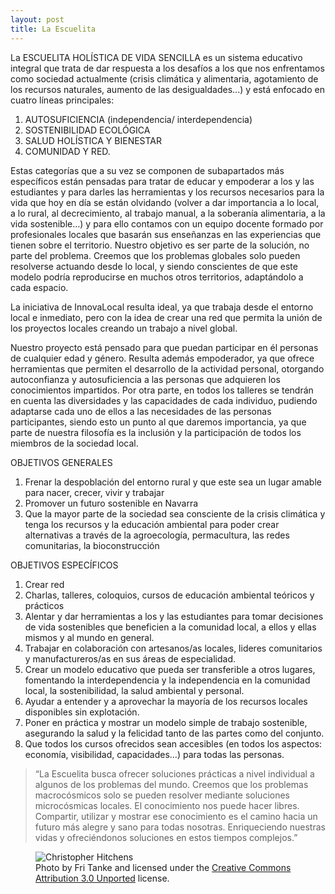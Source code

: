 ```yaml
---
layout: post
title: La Escuelita
---
```


La ESCUELITA HOLÍSTICA DE VIDA SENCILLA es un sistema educativo integral que trata
de dar respuesta a los desafíos a los que nos enfrentamos como sociedad actualmente (crisis
climática y alimentaria, agotamiento de los recursos naturales, aumento de las desigualdades...)
y está enfocado en cuatro líneas principales:

1) AUTOSUFICIENCIA (independencia/ interdependencia)
2) SOSTENIBILIDAD ECOLÓGICA
3) SALUD HOLÍSTICA Y BIENESTAR
4) COMUNIDAD Y RED.

Estas categorías que a su vez se componen de subapartados más específicos están pensadas para
tratar de educar y empoderar a los y las estudiantes y para darles las herramientas y los recursos
necesarios para la vida que hoy en día se están olvidando (volver a dar importancia a lo local, a
lo rural, al decrecimiento, al trabajo manual, a la soberanía alimentaria, a la vida sostenible…) y
para ello contamos con un equipo docente formado por profesionales locales que basarán sus
enseñanzas en las experiencias que tienen sobre el territorio. Nuestro objetivo es ser parte de la
solución, no parte del problema. Creemos que los problemas globales solo pueden resolverse
actuando desde lo local, y siendo conscientes de que este modelo podría reproducirse en muchos
otros territorios, adaptándolo a cada espacio.

La iniciativa de InnovaLocal resulta ideal, ya que trabaja desde el entorno local e inmediato,
pero con la idea de crear una red que permita la unión de los proyectos locales creando un
trabajo a nivel global.

Nuestro proyecto está pensado para que puedan participar en él personas de cualquier edad y
género. Resulta además empoderador, ya que ofrece herramientas que permiten el desarrollo de
la actividad personal, otorgando autoconfianza y autosuficiencia a las personas que adquieren
los conocimientos impartidos. Por otra parte, en todos los talleres se tendrán en cuenta las
diversidades y las capacidades de cada individuo, pudiendo adaptarse cada uno de ellos a las
necesidades de las personas participantes, siendo esto un punto al que daremos importancia, ya
que parte de nuestra filosofía es la inclusión y la participación de todos los miembros de la
sociedad local.

OBJETIVOS GENERALES
1. Frenar la despoblación del entorno rural y que este sea un lugar amable para nacer,
crecer, vivir y trabajar
2. Promover un futuro sostenible en Navarra
3. Que la mayor parte de la sociedad sea consciente de la crisis climática y tenga los
recursos y la educación ambiental para poder crear alternativas a través de la
agroecología, permacultura, las redes comunitarias, la bioconstrucción

OBJETIVOS ESPECÍFICOS
1. Crear red
2. Charlas, talleres, coloquios, cursos de educación ambiental teóricos y prácticos
3. Alentar y dar herramientas a los y las estudiantes para tomar decisiones de vida
sostenibles que beneficien a la comunidad local, a ellos y ellas mismos y al mundo en
general.
4. Trabajar en colaboración con artesanos/as locales, lideres comunitarios y
manufactureros/as en sus áreas de especialidad.
5. Crear un modelo educativo que pueda ser transferible a otros lugares, fomentando la
interdependencia y la independencia en la comunidad local, la sostenibilidad, la salud
ambiental y personal.
6. Ayudar a entender y a aprovechar la mayoría de los recursos locales disponibles sin
explotación.
7. Poner en práctica y mostrar un modelo simple de trabajo sostenible, asegurando la
salud y la felicidad tanto de las partes como del conjunto.
8. Que todos los cursos ofrecidos sean accesibles (en todos los aspectos: economía,
visibilidad, capacidades...) para todas las personas.

>“La Escuelita busca ofrecer soluciones prácticas a nivel individual a algunos de los
problemas del mundo. Creemos que los problemas macrocósmicos solo se pueden
resolver mediante soluciones microcósmicas locales.
El conocimiento nos puede hacer libres. Compartir, utilizar y mostrar ese
conocimiento es el camino hacia un futuro más alegre y sano para todas nosotras.
Enriqueciendo nuestras vidas y ofreciéndonos soluciones en estos tiempos
complejos.”

<figure>
  <img alt="Christopher Hitchens" src="https://upload.wikimedia.org/wikipedia/commons/6/63/Christopher_Hitchens_2008-04-24_001.jpg" />
  <figcaption>
    Photo by Fri Tanke and licensed under the <a href="https://creativecommons.org/licenses/by/3.0/deed.en">Creative Commons Attribution 3.0 Unported</a> license.
  </figcaption>
</figure>
